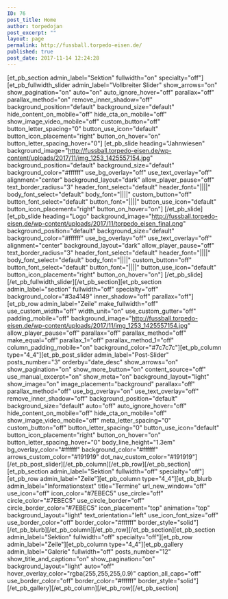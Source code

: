 ```yaml
---
ID: 76
post_title: Home
author: torpedojan
post_excerpt: ""
layout: page
permalink: http://fussball.torpedo-eisen.de/
published: true
post_date: 2017-11-14 12:24:28
---
```

[et_pb_section admin_label="Sektion" fullwidth="on" specialty="off"][et_pb_fullwidth_slider admin_label="Vollbreiter Slider" show_arrows="on" show_pagination="on" auto="on" auto_ignore_hover="off" parallax="off" parallax_method="on" remove_inner_shadow="off" background_position="default" background_size="default" hide_content_on_mobile="off" hide_cta_on_mobile="off" show_image_video_mobile="off" custom_button="off" button_letter_spacing="0" button_use_icon="default" button_icon_placement="right" button_on_hover="on" button_letter_spacing_hover="0"] [et_pb_slide heading="Jahnwiesen" background_image="http://fussball.torpedo-eisen.de/wp-content/uploads/2017/11/img_1253_1425557154.jpg" background_position="default" background_size="default" background_color="#ffffff" use_bg_overlay="off" use_text_overlay="off" alignment="center" background_layout="dark" allow_player_pause="off" text_border_radius="3" header_font_select="default" header_font="||||" body_font_select="default" body_font="||||" custom_button="off" button_font_select="default" button_font="||||" button_use_icon="default" button_icon_placement="right" button_on_hover="on"] [/et_pb_slide][et_pb_slide heading="Logo" background_image="http://fussball.torpedo-eisen.de/wp-content/uploads/2017/11/torpedo_eisen_final.png" background_position="default" background_size="default" background_color="#ffffff" use_bg_overlay="off" use_text_overlay="off" alignment="center" background_layout="dark" allow_player_pause="off" text_border_radius="3" header_font_select="default" header_font="||||" body_font_select="default" body_font="||||" custom_button="off" button_font_select="default" button_font="||||" button_use_icon="default" button_icon_placement="right" button_on_hover="on"] [/et_pb_slide] [/et_pb_fullwidth_slider][/et_pb_section][et_pb_section admin_label="section" fullwidth="off" specialty="off" background_color="#3a4149" inner_shadow="off" parallax="off"][et_pb_row admin_label="Zeile" make_fullwidth="off" use_custom_width="off" width_unit="on" use_custom_gutter="off" padding_mobile="off" background_image="http://fussball.torpedo-eisen.de/wp-content/uploads/2017/11/img_1253_1425557154.jpg" allow_player_pause="off" parallax="off" parallax_method="off" make_equal="off" parallax_1="off" parallax_method_1="off" column_padding_mobile="on" background_color="#7c7c7c"][et_pb_column type="4_4"][et_pb_post_slider admin_label="Post-Slider" posts_number="3" orderby="date_desc" show_arrows="on" show_pagination="on" show_more_button="on" content_source="off" use_manual_excerpt="on" show_meta="on" background_layout="light" show_image="on" image_placement="background" parallax="off" parallax_method="off" use_bg_overlay="on" use_text_overlay="off" remove_inner_shadow="off" background_position="default" background_size="default" auto="off" auto_ignore_hover="off" hide_content_on_mobile="off" hide_cta_on_mobile="off" show_image_video_mobile="off" meta_letter_spacing="0" custom_button="off" button_letter_spacing="0" button_use_icon="default" button_icon_placement="right" button_on_hover="on" button_letter_spacing_hover="0" body_line_height="1.3em" bg_overlay_color="#ffffff" background_color="#ffffff" arrows_custom_color="#191919" dot_nav_custom_color="#191919"] [/et_pb_post_slider][/et_pb_column][/et_pb_row][/et_pb_section][et_pb_section admin_label="Sektion" fullwidth="off" specialty="off"][et_pb_row admin_label="Zeile"][et_pb_column type="4_4"][et_pb_blurb admin_label="Informationstext" title="Termine" url_new_window="off" use_icon="off" icon_color="#7EBEC5" use_circle="off" circle_color="#7EBEC5" use_circle_border="off" circle_border_color="#7EBEC5" icon_placement="top" animation="top" background_layout="light" text_orientation="left" use_icon_font_size="off" use_border_color="off" border_color="#ffffff" border_style="solid"] [/et_pb_blurb][/et_pb_column][/et_pb_row][/et_pb_section][et_pb_section admin_label="Sektion" fullwidth="off" specialty="off"][et_pb_row admin_label="Zeile"][et_pb_column type="4_4"][et_pb_gallery admin_label="Galerie" fullwidth="off" posts_number="12" show_title_and_caption="on" show_pagination="on" background_layout="light" auto="off" hover_overlay_color="rgba(255,255,255,0.9)" caption_all_caps="off" use_border_color="off" border_color="#ffffff" border_style="solid"] [/et_pb_gallery][/et_pb_column][/et_pb_row][/et_pb_section]